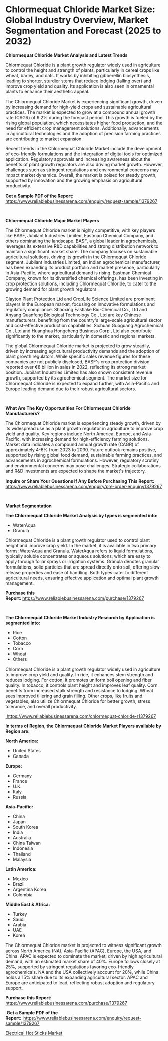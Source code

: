 <p><h1>Chlormequat Chloride Market Size: Global Industry Overview, Market Segmentation and Forecast (2025 to 2032)</h1></p><p><strong>Chlormequat Chloride Market Analysis and Latest Trends</strong></p>
<p><p>Chlormequat Chloride is a plant growth regulator widely used in agriculture to control the height and strength of plants, particularly in cereal crops like wheat, barley, and oats. It works by inhibiting gibberellin biosynthesis, leading to shorter, sturdier stems that reduce lodging (falling over) and improve crop yield and quality. Its application is also seen in ornamental plants to enhance their aesthetic appeal.</p><p>The Chlormequat Chloride Market is experiencing significant growth, driven by increasing demand for high-yield crops and sustainable agricultural practices. The market is expected to grow at a compound annual growth rate (CAGR) of 9.2% during the forecast period. This growth is fueled by the rising global population, which necessitates higher food production, and the need for efficient crop management solutions. Additionally, advancements in agricultural technologies and the adoption of precision farming practices are contributing to market expansion.</p><p>Recent trends in the Chlormequat Chloride Market include the development of eco-friendly formulations and the integration of digital tools for optimized application. Regulatory approvals and increasing awareness about the benefits of plant growth regulators are also driving market growth. However, challenges such as stringent regulations and environmental concerns may impact market dynamics. Overall, the market is poised for steady growth, supported by innovation and the growing emphasis on agricultural productivity.</p></p>
<p><strong>Get a Sample PDF of the Report:&nbsp;</strong> <a href="https://www.reliablebusinessarena.com/enquiry/request-sample/1379267?utm_campaign=1871&utm_medium=2&utm_source=Github&utm_content=ia&utm_term=25012025&utm_id=chlormequat-chloride">https://www.reliablebusinessarena.com/enquiry/request-sample/1379267</a></p>
<p>&nbsp;</p>
<p><strong>Chlormequat Chloride Major Market Players</strong></p>
<p><p>The Chlormequat Chloride market is highly competitive, with key players like BASF, Jubilant Industries Limited, Eastman Chemical Company, and others dominating the landscape. BASF, a global leader in agrochemicals, leverages its extensive R&D capabilities and strong distribution network to maintain a significant market share. The company focuses on sustainable agricultural solutions, driving its growth in the Chlormequat Chloride segment. Jubilant Industries Limited, an Indian agrochemical manufacturer, has been expanding its product portfolio and market presence, particularly in Asia-Pacific, where agricultural demand is rising. Eastman Chemical Company, known for its diversified chemical offerings, has been investing in crop protection solutions, including Chlormequat Chloride, to cater to the growing demand for plant growth regulators.</p><p>Clayton Plant Protection Ltd and CropLife Science Limited are prominent players in the European market, focusing on innovative formulations and regulatory compliance. Shaoxing Eastlake Bio-Chemical Co., Ltd and Anyang Quanfeng Biological Technology Co., Ltd are key Chinese manufacturers, benefiting from the country's large-scale agricultural sector and cost-effective production capabilities. Sichuan Guoguang Agrochemical Co., Ltd and Huanghua Hongcheng Business Corp., Ltd also contribute significantly to the market, particularly in domestic and regional markets.</p><p>The global Chlormequat Chloride market is projected to grow steadily, driven by increasing agricultural productivity demands and the adoption of plant growth regulators. While specific sales revenue figures for these companies are not publicly disclosed, BASF's crop protection division reported over €8 billion in sales in 2022, reflecting its strong market position. Jubilant Industries Limited has also shown consistent revenue growth, supported by its agrochemical segment. The market size for Chlormequat Chloride is expected to expand further, with Asia-Pacific and Europe leading demand due to their robust agricultural sectors.</p></p>
<p>&nbsp;</p>
<p><strong>What Are The Key Opportunities For Chlormequat Chloride Manufacturers?</strong></p>
<p><p>The Chlormequat Chloride market is experiencing steady growth, driven by its widespread use as a plant growth regulator in agriculture to improve crop yield and quality. Key regions include North America, Europe, and Asia-Pacific, with increasing demand for high-efficiency farming solutions. Market data indicates a compound annual growth rate (CAGR) of approximately 4-6% from 2023 to 2030. Future outlook remains positive, supported by rising global food demand, sustainable farming practices, and advancements in agrochemical formulations. However, regulatory scrutiny and environmental concerns may pose challenges. Strategic collaborations and R&D investments are expected to shape the market's trajectory.</p></p>
<p><strong>Inquire or Share Your Questions If Any Before Purchasing This Report:</strong> <a href="https://www.reliablebusinessarena.com/enquiry/pre-order-enquiry/1379267?utm_campaign=1871&utm_medium=2&utm_source=Github&utm_content=ia&utm_term=25012025&utm_id=chlormequat-chloride">https://www.reliablebusinessarena.com/enquiry/pre-order-enquiry/1379267</a></p>
<p>&nbsp;</p>
<p><strong>Market Segmentation</strong></p>
<p><strong>The Chlormequat Chloride Market Analysis by types is segmented into:</strong></p>
<p><ul><li>WaterAqua</li><li>Granula</li></ul></p>
<p><p>Chlormequat Chloride is a plant growth regulator used to control plant height and improve crop yield. In the market, it is available in two primary forms: WaterAqua and Granula. WaterAqua refers to liquid formulations, typically soluble concentrates or aqueous solutions, which are easy to apply through foliar sprays or irrigation systems. Granula denotes granular formulations, solid particles that are spread directly onto soil, offering slow-release properties and ease of handling. Both types cater to different agricultural needs, ensuring effective application and optimal plant growth management.</p></p>
<p><strong>Purchase this Report:&nbsp;</strong><a href="https://www.reliablebusinessarena.com/purchase/1379267?utm_campaign=1871&utm_medium=2&utm_source=Github&utm_content=ia&utm_term=25012025&utm_id=chlormequat-chloride">https://www.reliablebusinessarena.com/purchase/1379267</a></p>
<p>&nbsp;</p>
<p><strong>The Chlormequat Chloride Market Industry Research by Application is segmented into:</strong></p>
<p><ul><li>Rice</li><li>Cotton</li><li>Tobacco</li><li>Corn</li><li>Wheat</li><li>Others</li></ul></p>
<p><p>Chlormequat Chloride is a plant growth regulator widely used in agriculture to improve crop yield and quality. In rice, it enhances stem strength and reduces lodging. For cotton, it promotes uniform boll opening and fiber quality. In tobacco, it controls plant height and improves leaf quality. Corn benefits from increased stalk strength and resistance to lodging. Wheat sees improved tillering and grain filling. Other crops, like fruits and vegetables, also utilize Chlormequat Chloride for better growth, stress tolerance, and overall productivity.</p></p>
<p><a href="https://www.reliablebusinessarena.com/chlormequat-chloride-r1379267?utm_campaign=1871&utm_medium=2&utm_source=Github&utm_content=ia&utm_term=25012025&utm_id=chlormequat-chloride">&nbsp;https://www.reliablebusinessarena.com/chlormequat-chloride-r1379267</a></p>
<p><strong>In terms of Region, the Chlormequat Chloride Market Players available by Region are:</strong></p>
<p>
    <p> <strong> North America: </strong>
        <ul>
            <li>United States</li>
            <li>Canada</li>
        </ul>
        </p> 
    <p> <strong> Europe: </strong>
        <ul>
            <li>Germany</li>
            <li>France</li>
            <li>U.K.</li>
            <li>Italy</li>
            <li>Russia</li>
        </ul>
        </p> 
    <p> <strong> Asia-Pacific: </strong>
        <ul>
            <li>China</li>
            <li>Japan</li>
            <li>South Korea</li>
            <li>India</li>
            <li>Australia</li>
            <li>China Taiwan</li>
            <li>Indonesia</li>
            <li>Thailand</li>
            <li>Malaysia</li>
        </ul>
        </p> 
    <p> <strong> Latin America: </strong>
        <ul>
            <li>Mexico</li>
            <li>Brazil</li>
            <li>Argentina Korea</li>
            <li>Colombia</li>
        </ul>
        </p> 
    <p> <strong> Middle East & Africa: </strong>
        <ul>
            <li>Turkey</li>
            <li>Saudi</li>
            <li>Arabia</li>
            <li>UAE</li>
            <li>Korea</li>
        </ul>
    </p>
    </p>
<p><p>The Chlormequat Chloride market is projected to witness significant growth across North America (NA), Asia-Pacific (APAC), Europe, the USA, and China. APAC is expected to dominate the market, driven by high agricultural demand, with an estimated market share of 40%. Europe follows closely at 25%, supported by stringent regulations favoring eco-friendly agrochemicals. NA and the USA collectively account for 20%, while China holds a 15% share due to its expanding agricultural sector. APAC and Europe are anticipated to lead, reflecting robust adoption and regulatory support.</p></p>
<p><strong>Purchase this Report: </strong><a href="https://www.reliablebusinessarena.com/purchase/1379267?utm_campaign=1871&utm_medium=2&utm_source=Github&utm_content=ia&utm_term=25012025&utm_id=chlormequat-chloride">https://www.reliablebusinessarena.com/purchase/1379267</a></p>
<p>&nbsp;<strong>Get a Sample PDF of the Report:&nbsp;&nbsp;</strong><a href="https://www.reliablebusinessarena.com/enquiry/request-sample/1379267?utm_campaign=1871&utm_medium=2&utm_source=Github&utm_content=ia&utm_term=25012025&utm_id=chlormequat-chloride">https://www.reliablebusinessarena.com/enquiry/request-sample/1379267</a></p>
<p><strong></strong></p>
<p><p><a href="https://github.com/WillieWoodard/Market-Research-Report-List-7/blob/main/electrical-hot-sticks-market.md?utm_campaign=1871&utm_medium=2&utm_source=Github&utm_content=ia&utm_term=25012025&utm_id=chlormequat-chloride">Electrical Hot Sticks Market</a></p></p>
